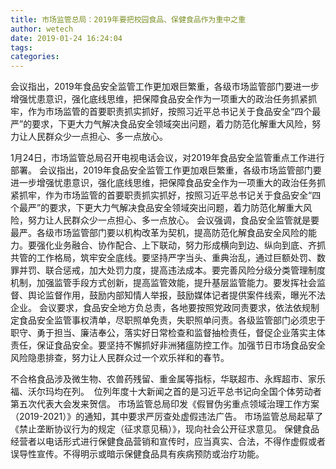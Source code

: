 ```yaml
---
title: 市场监管总局：2019年要把校园食品、保健食品作为重中之重
author: wetech
date: 2019-01-24 16:24:04
tags: 
categories: 
---
```

会议指出，2019年食品安全监管工作更加艰巨繁重，各级市场监管部门要进一步增强忧患意识，强化底线思维，把保障食品安全作为一项重大的政治任务抓紧抓牢，作为市场监管的首要职责抓实抓好，按照习近平总书记关于食品安全“四个最严”的要求，下更大力气解决食品安全领域突出问题，着力防范化解重大风险，努力让人民群众少一点担心、多一点放心。
<!-- more -->
1月24日，市场监管总局召开电视电话会议，对2019年食品安全监管重点工作进行部署。
会议指出，2019年食品安全监管工作更加艰巨繁重，各级市场监管部门要进一步增强忧患意识，强化底线思维，把保障食品安全作为一项重大的政治任务抓紧抓牢，作为市场监管的首要职责抓实抓好，按照习近平总书记关于食品安全“四个最严”的要求，下更大力气解决食品安全领域突出问题，着力防范化解重大风险，努力让人民群众少一点担心、多一点放心。
会议强调，食品安全监管就是要最严。各级市场监管部门要以机构改革为契机，提高防范化解食品安全风险的能力。要强化业务融合、协作配合、上下联动，努力形成横向到边、纵向到底、齐抓共管的工作格局，筑牢安全底线。要坚持严字当头、重典治乱，通过巨额处罚、数罪并罚、联合惩戒，加大处罚力度，提高违法成本。要完善风险分级分类管理制度机制，加强监管手段方式创新，提高监管效能，提升基层监管能力。要发挥社会监督、舆论监督作用，鼓励内部知情人举报，鼓励媒体记者提供案件线索，曝光不法企业。
会议要求，食品安全地方负总责，各地要按照党政同责要求，依法依规制定食品安全监管事权清单，尽职照单免责，失职照单问责。各级监管部门必须忠于职守、勇于担当、廉洁奉公，落实好日常检查和监督抽检责任，督促企业落实主体责任，保证食品安全。要坚持不懈抓好非洲猪瘟防控工作。加强节日市场食品安全风险隐患排查，努力让人民群众过一个欢乐祥和的春节。
 
 
不合格食品涉及微生物、农兽药残留、重金属等指标，华联超市、永辉超市、家乐福、沃尔玛均在列。 
位列年度十大新闻之首的是习近平总书记向全国个体劳动者第五次代表大会发来贺信。
市场监管总局印发《假冒伪劣重点领域治理工作方案（2019-2021）》的通知，其中要求严厉查处虚假违法广告。
市场监管总局起草了《禁止垄断协议行为的规定（征求意见稿）》，现向社会公开征求意见。
保健食品经营者以电话形式进行保健食品营销和宣传时，应当真实、合法，不得作虚假或者误导性宣传。不得明示或暗示保健食品具有疾病预防或治疗功能。
